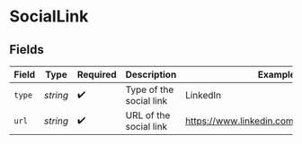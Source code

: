 # SocialLink


## Fields

| Field                                      | Type                                       | Required                                   | Description                                | Example                                    |
| ------------------------------------------ | ------------------------------------------ | ------------------------------------------ | ------------------------------------------ | ------------------------------------------ |
| `type`                                     | *string*                                   | :heavy_check_mark:                         | Type of the social link                    | LinkedIn                                   |
| `url`                                      | *string*                                   | :heavy_check_mark:                         | URL of the social link                     | https://www.linkedin.com/in/romainsestier/ |